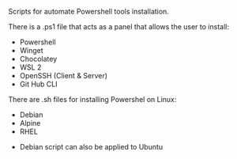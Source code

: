 Scripts for automate Powershell tools installation.

There is a .ps1 file that acts as a panel that allows the user to install:

-  Powershell
-  Winget
-  Chocolatey
-  WSL 2
-  OpenSSH (Client & Server)
-  Git Hub CLI

There are .sh files for installing Powershel on Linux:

- Debian
- Alpine
- RHEL

* Debian script can also be applied to Ubuntu